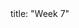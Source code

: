 <frontmatter>
title: "Week 7"
</frontmatter>

<panel header=":trophy: Outcomes" popup-url="{{baseUrl}}/schedule/week7/outcomes.html" expanded no-close>
  <include src="outcomes.md#main" />
</panel>

<panel header=":clipboard: Todo" no-close>
  <include src="todo.md" />
</panel>

<panel header=":raising_hand: Tutorial 7" no-close>
  <include src="tutorial.md" />
</panel>

<panel header="{{glyphicon_blackboard}} Lecture 7" no-close>
  <include src="lecture.md" />
</panel>
